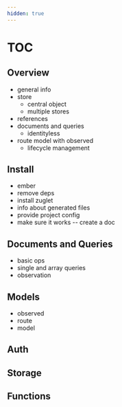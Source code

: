 ```yaml
---
hidden: true
---
```


# TOC

## Overview

* general info
* store
  * central object
  * multiple stores
* references
* documents and queries
  * identityless
* route model with observed
  * lifecycle management

## Install

* ember
* remove deps
* install zuglet
* info about generated files
* provide project config
* make sure it works -- create a doc

## Documents and Queries

* basic ops
* single and array queries
* observation

## Models

* observed
* route
* model

## Auth

## Storage

## Functions
